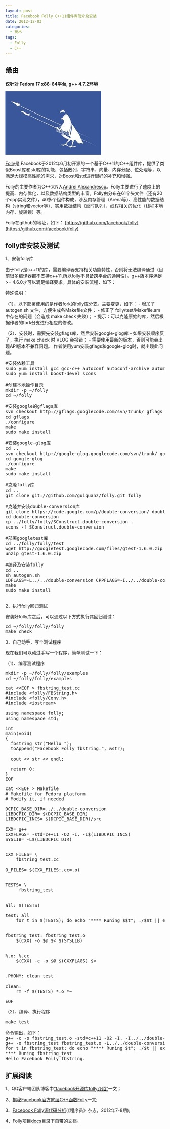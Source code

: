 ```yaml
--- 
layout: post
title: Facebook Folly C++11组件库简介及安装
date: 2012-12-03
categories:
  - 技术
tags:
  - Folly
  - C++
---
```


## 缘由

**仅针对 Fedora 17 x86-64平台, g++ 4.7.2环境**

![](/img/article/facebook.jpg)

[Folly](https://github.com/facebook/folly)是,Facebook于2012年6月初开源的一个基于C++11的C++组件库，提供了类似Boost库和std库的功能，包括散列、字符串、向量、内存分配、位处理等，以满足大规模高性能的需求，对Boost和std进行很好的补充和增强。

Folly的主要作者为C++大N人[Andrei Alexandrescu](http://www.erdani.com/)。Folly主要进行了速度上的提高、内存优化，以及数据结构类型的丰富。Folly由分布在61个头文件（还有20个cpp实现文件），40多个组件构成，涉及内存管理（Arena等）、高性能的数据结构（string和vector等）、实用数据结构（延时队列）、线程相关的优化（线程本地内存、旋转锁）等。

Folly在github的地址，如下：
[https://github.com/facebook/folly](https://github.com/facebook/folly)


## folly库安装及测试

1、安装folly库

由于folly是c++11的库，需要编译器支持相关功能特性，否则将无法编译通过（目前很多编译器都不支持c++11,所以folly不具备跨平台的通用性）。g++版本序满足>= 4.6.0才可以满足编译要求。具体的安装流程，如下：

特殊说明：

（1）、以下部署使用的是作者fork的folly库分支。主要变更，如下：
    - 增加了 autogen.sh 文件，方便生成各Makefile文件；
    - 修正了 folly/test/Makefile.am 中存在的问题（会造成 make check 失败）；
    - 提示：可以克隆原始的库，然后根据作者的fork分支进行相应的修改。

（2）、安装时，需要先安装gflags库，然后安装google-glog库
    - 如果安装顺序反了，执行 make check 时 VLOG 会报错；
    - 需要使用最新的版本，否则可能会出现API版本不兼容问题。 作者使用yum安装gflags和google-glog时，就出现此问题。

<pre class="prettyprint linenums">
#安装依赖工具
sudo yum install gcc gcc-c++ autoconf autoconf-archive automake libtool
sudo yum install boost-devel scons

#创建本地操作目录
mkdir -p ~/folly
cd ~/folly

#安装google的gflags库
svn checkout http://gflags.googlecode.com/svn/trunk/ gflags
cd gflags
./configure
make 
sudo make install

#安装google-glog库
cd ..
svn checkout http://google-glog.googlecode.com/svn/trunk/ google-glog
cd google-glog
./configure
make 
sudo make install

#克隆folly库
cd ..
git clone git://github.com/guiquanz/folly.git folly

#克隆并安装double-conversion库
git clone https://code.google.com/p/double-conversion/ double-conversion
cd double-conversion
cp ../folly/folly/SConstruct.double-conversion . 
scons -f SConstruct.double-conversion

#部署googletest库
cd ../folly/folly/test
wget http://googletest.googlecode.com/files/gtest-1.6.0.zip
unzip gtest-1.6.0.zip

#编译及安装folly
cd ..
sh autogen.sh
LDFLAGS=-L../../double-conversion CPPFLAGS=-I../../double-conversion/src ./configure
make 
sudo make install

</pre>

2、执行folly回归测试

安装好folly库之后，可以通过以下方式执行其回归测试：
<pre class="prettyprint linenums">
cd ~/folly/folly/folly
make check
</pre>

3、自己动手，写个测试程序

现在我们可以动过手写一个程序，简单测试一下：

（1）、编写测试程序

<pre class="prettyprint linenums">
mkdir -p ~/folly/folly/examples
cd ~/folly/folly/examples
</pre>

<pre class="prettyprint linenums">
cat &lt;&lt;EOF > fbstring_test.cc
#include &lt;folly/FBString.h&gt;
#include &lt;folly/Conv.h&gt;
#include &lt;iostream&gt;

using namespace folly;
using namespace std;

int
main(void)
{
  fbstring str("Hello ");
  toAppend("Facebook Folly fbstring.", &str);

  cout << str << endl;

  return 0;
}
EOF
</pre>

<pre class="prettyprint linenums">
cat &lt;&lt;EOF > Makefile
# Makefile for Fedora platform
# Modify it, if needed

DCPIC_BASE_DIR=../../double-conversion
LIBDCPIC_DIR= $(DCPIC_BASE_DIR)
LIBDCPIC_INCS= $(DCPIC_BASE_DIR)/src

CXX= g++
CXXFLAGS= -std=c++11 -O2 -I. -I$(LIBDCPIC_INCS)
SYSLIB= -L$(LIBDCPIC_DIR)


CXX_FILES= \
	fbstring_test.cc

O_FILES= $(CXX_FILES:.cc=.o)


TESTS= \
	 fbstring_test


all: $(TESTS)

test: all 
	for t in $(TESTS); do echo "**** Runing $$t"; ./$$t || exit 1; done


fbstring_test: fbstring_test.o
	$(CXX) -o $@ $< $(SYSLIB)


%.o: %.cc
	$(CXX) -c -o $@ $(CXXFLAGS) $< 


.PHONY: clean test

clean:
	rm -f $(TESTS) *.o *~

EOF
</pre>

（2）、编译、执行程序

<pre class="prettyprint linenums">
make test

命令输出，如下：
g++ -c -o fbstring_test.o -std=c++11 -O2 -I. -I../../double-conversion/src fbstring_test.cc 
g++ -o fbstring_test fbstring_test.o -L../../double-conversion
for t in fbstring_test; do echo "**** Runing $t"; ./$t || exit 1; done
**** Runing fbstring_test
Hello Facebook Folly fbstring.
</pre>


## 扩展阅读

1、QQ客户端团队博客中[“facebook开源库folly介绍”](http://impd.tencent.com/?p=278)一文；

2、[揭秘Facebook官方底层C++函数Folly](http://developer.51cto.com/art/201206/340607.htm)一文;

3、[Facebook Folly源代码分析](http://www.programmer.com.cn/12584/)(《程序员》杂志，2012年7-8期);

4、Folly项目[docs](https://github.com/guiquanz/folly/blob/master/folly/docs/Overview.md)目录下自带的文档。


